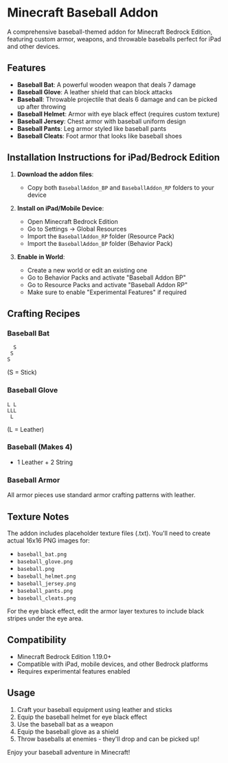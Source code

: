 # Minecraft Baseball Addon

A comprehensive baseball-themed addon for Minecraft Bedrock Edition, featuring custom armor, weapons, and throwable baseballs perfect for iPad and other devices.

## Features
- **Baseball Bat**: A powerful wooden weapon that deals 7 damage
- **Baseball Glove**: A leather shield that can block attacks
- **Baseball**: Throwable projectile that deals 6 damage and can be picked up after throwing
- **Baseball Helmet**: Armor with eye black effect (requires custom texture)
- **Baseball Jersey**: Chest armor with baseball uniform design
- **Baseball Pants**: Leg armor styled like baseball pants
- **Baseball Cleats**: Foot armor that looks like baseball shoes

## Installation Instructions for iPad/Bedrock Edition

1. **Download the addon files**:
   - Copy both `BaseballAddon_BP` and `BaseballAddon_RP` folders to your device

2. **Install on iPad/Mobile Device**:
   - Open Minecraft Bedrock Edition
   - Go to Settings → Global Resources
   - Import the `BaseballAddon_RP` folder (Resource Pack)
   - Import the `BaseballAddon_BP` folder (Behavior Pack)

3. **Enable in World**:
   - Create a new world or edit an existing one
   - Go to Behavior Packs and activate "Baseball Addon BP"
   - Go to Resource Packs and activate "Baseball Addon RP"
   - Make sure to enable "Experimental Features" if required

## Crafting Recipes

### Baseball Bat
```
  S
 S
S
```
(S = Stick)

### Baseball Glove
```
L L
LLL
 L
```
(L = Leather)

### Baseball (Makes 4)
- 1 Leather + 2 String

### Baseball Armor
All armor pieces use standard armor crafting patterns with leather.

## Texture Notes
The addon includes placeholder texture files (.txt). You'll need to create actual 16x16 PNG images for:
- `baseball_bat.png`
- `baseball_glove.png`
- `baseball.png`
- `baseball_helmet.png`
- `baseball_jersey.png`
- `baseball_pants.png`
- `baseball_cleats.png`

For the eye black effect, edit the armor layer textures to include black stripes under the eye area.

## Compatibility
- Minecraft Bedrock Edition 1.19.0+
- Compatible with iPad, mobile devices, and other Bedrock platforms
- Requires experimental features enabled

## Usage
1. Craft your baseball equipment using leather and sticks
2. Equip the baseball helmet for eye black effect
3. Use the baseball bat as a weapon
4. Equip the baseball glove as a shield
5. Throw baseballs at enemies - they'll drop and can be picked up!

Enjoy your baseball adventure in Minecraft!